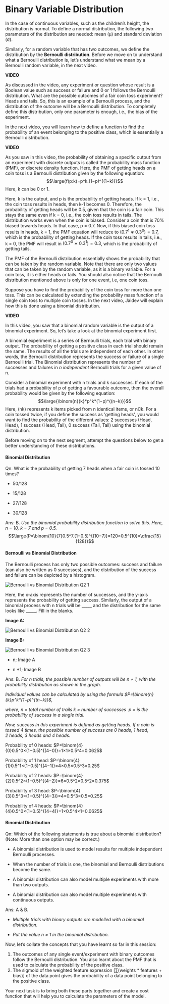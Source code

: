 # Binary Variable Distribution

In the case of continuous variables, such as the children’s height, the distribution is normal. To define a normal distribution, the following two parameters of the distribution are needed: mean (μ) and standard deviation (σ). 

Similarly, for a random variable that has two outcomes, we define the distribution by the **Bernoulli distribution**. Before we move on to understand what a Bernoulli distribution is, let’s understand what we mean by a Bernoulli random variable, in the next video. 

**VIDEO**

As discussed in the video, any experiment or question whose result is a Boolean value such as success or failure and 0 or 1 follows the Bernoulli distribution. What are the possible outcomes of a fair coin toss experiment? Heads and tails. So, this is an example of a Bernoulli process, and the distribution of the outcome will be a Bernoulli distribution. To completely define this distribution, only one parameter is enough, i.e., the bias of the experiment. 

In the next video, you will learn how to define a function to find the probability of an event belonging to the positive class, which is essentially a Bernoulli distribution.

**VIDEO**

As you saw in this video, the probability of obtaining a specific output from an experiment with discrete outputs is called the probability mass function (PMF), or discrete density function. Here, the PMF of getting heads on a coin toss is a Bernoulli distribution given by the following equation: 
$$\large{f(p:k)=p^k.(1−p)^{(1−k)}}$$
Here, k can be 0 or 1.

Here, k is the output, and p is the probability of getting heads. If k = 1, i.e., the coin toss results in heads, then k-1 becomes 0. Therefore, the probability of getting heads will be 0.5, given that the coin is a fair coin. This stays the same even if k = 0, i.e., the coin toss results in tails. The distribution works even when the coin is biased. Consider a coin that is 70% biased towards heads. In that case, p = 0.7. Now, if this biased coin toss results in heads, k = 1, the PMF equation will reduce to $(0.7^1∗ 0.3^0) = 0.7$, which is the probability of getting heads. If the coin toss results in tails, i.e., k = 0, the PMF will result in $(0.7^0∗ 0.3^1) = 0.3$, which is the probability of getting tails.  

The PMF of the Bernoulli distribution essentially shows the probability that can be taken by the random variable. Note that there are only two values that can be taken by the random variable, as it is a binary variable. For a coin toss, it is either heads or tails. You should also notice that the Bernoulli distribution mentioned above is only for one event, i.e, one coin toss.

Suppose you have to find the probability of the coin toss for more than one toss. This can be calculated by extending the probability mass function of a single coin toss to multiple coin tosses. In the next video, Jaidev will explain how this is done using a binomial distribution.

**VIDEO**

In this video, you saw that a binomial random variable is the output of a binomial experiment. So, let’s take a look at the binomial experiment first. 

A binomial experiment is a series of Bernoulli trials, each trial with binary output. The probability of getting a positive class in each trial should remain the same. The results of all the trials are independent of each other. In other words, the Bernoulli distribution represents the success or failure of a single Bernoulli trial. The Binomial distribution represents the number of successes and failures in _n independent_ Bernoulli trials for a given value of n.

Consider a binomial experiment with n trials and k successes. If each of the trials had a probability of p of getting a favourable outcome, then the overall probability would be given by the following equation:
$$\large{\binom{n}{k}*p^k*(1−p)^{(n−k)}}$$
Here, (nk) represents k items picked from n identical items, or nCk. For a coin tossed twice, if you define the success as 'getting heads', you would want to find the probability of the different values: 2 successes (Head, Head), 1 success (Head, Tail), 0 success (Tail, Tail) using the binomial distribution.

Before moving on to the next segment, attempt the questions below to get a better understanding of these distributions.

#### Binomial Distribution

Qn: What is the probability of getting 7 heads when a fair coin is tossed 10 times?

- 50/128

- 15/128

- 27/128

- 30/128

Ans: B. *Use the binomial probability distribution function to solve this. Here, n = 10, k = 7 and p = 0.5.* 
$$\large{P=\binom{10}{7}0.5^7.(1−0.5)^{(10−7)}=120×0.5^{10}=\dfrac{15}{128}}$$

#### Bernoulli vs Binomial Distribution

The Bernoulli process has only two possible outcomes: success and failure (can also be written as 0 successes), and the distribution of the success and failure can be depicted by a histogram. 

![Bernoulli vs Binomial Distribution Q2 1](https://i.ibb.co/Mcd2DZw/Bernoulli-vs-Binomial-Distribution-Q2-1.png)

Here, the x-axis represents the number of successes, and the y-axis represents the probability of getting success. Similarly, the output of a binomial process with n trials will be \_\_\_\_\_ and the distribution for the same looks like \_\_\_\_\_. Fill in the blanks.

**Image A:** 

![Bernoulli vs Binomial Distribution Q2 2](https://i.ibb.co/KN8ZKbN/Bernoulli-vs-Binomial-Distribution-Q2-2.png)

**Image B:**

![Bernoulli vs Binomial Distribution Q2 3](https://i.ibb.co/YdV0x8S/Bernoulli-vs-Binomial-Distribution-Q2-3.png)

- n; Image A

- n +1; Image B

Ans: B. *For n trials, the possible number of outputs will be n + 1, with the probability distribution as shown in the graph.*

*Individual values can be calculated by using the formula $P=\binom{n}{k}p^k*(1−p)^{(n−k)}$,*

*where, 
			n = total number of trails
			k = number of successes 
			p = is the probability of success in a single trial.*

*Now, success in this experiment is defined as getting heads. If a coin is tossed 4 times, the possible number of success are 0 heads, 1 head, 2 heads, 3 heads and 4 heads.*

Probability of 0 heads: $P=\binom{4}{0}0.5^0×(1−0.5)^{(4−0)}=1×1×0.5^4=0.0625$

Probability of 1 head: $P=\binom{4}{1}0.5^1×(1−0.5)^{(4−1)}=4×0.5×0.5^3=0.25$

Probability of 2 heads: $P=\binom{4}{2}0.5^2×(1−0.5)^{(4−2)}=6×0.5^2×0.5^2=0.375$

Probability of 3 head: $P=\binom{4}{3}0.5^3×(1−0.5)^{(4−3)}=4×0.5^3×0.5=0.25$

Probability of 4 heads: $P=\binom{4}{4}0.5^0×(1−0.5)^{(4−4)}=1×0.5^4×1=0.0625$

#### Binomial Distribution

Qn: Which of the following statements is true about a binomial distribution?  
(Note: More than one option may be correct.)

- A binomial distribution is used to model results for multiple independent Bernoulli processes.

- When the number of trials is one, the binomial and Bernoulli distributions become the same.

- A binomial distribution can also model multiple experiments with more than two outputs.

- A binomial distribution can also model multiple experiments with continuous outputs.

Ans: A & B.

- *Multiple trials with binary outputs are modelled with a binomial distribution.*

- *Put the value n = 1 in the binomial distribution.*

Now, let’s collate the concepts that you have learnt so far in this session:

1.  The outcomes of any single event/experiment with binary outcomes follow the Bernoulli distribution. You also learnt about the PMF that is used to calculate the probability of the positive class.
2.  The sigmoid of the weighted feature expression [∑(weights * features + bias)] of the data point gives the probability of a data point belonging to the positive class. 

Your next task is to bring both these parts together and create a cost function that will help you to calculate the parameters of the model.